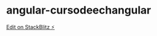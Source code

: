 # angular-cursodeechangular

[Edit on StackBlitz ⚡️](https://stackblitz.com/edit/angular-cursodeechangular)